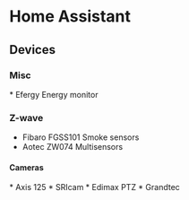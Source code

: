 <H1>Home Assistant</H1>

<H2>Devices</H2>

<H3>Misc</H3>
 * Efergy Energy monitor

<H3>Z-wave</H3>
<UL>
<li>Fibaro FGSS101 Smoke sensors
<li>Aotec ZW074 Multisensors
</UL>
<H4>Cameras</H4>
 * Axis 125
 * SRIcam
 * Edimax PTZ
 * Grandtec 
